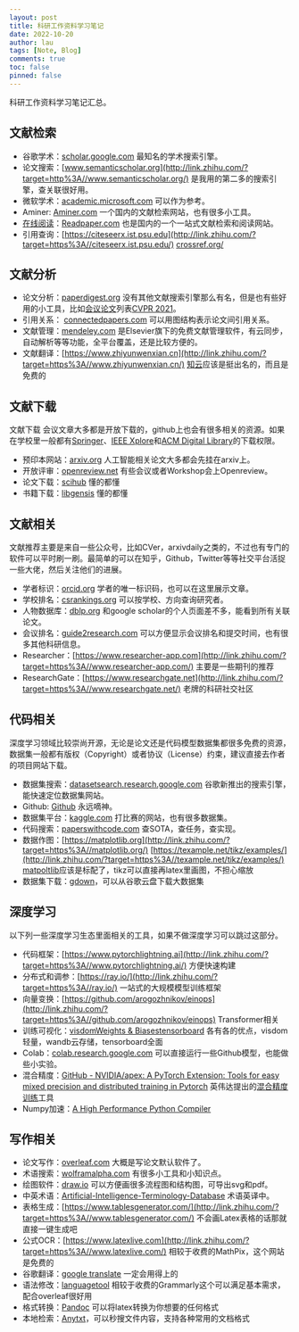 ```yaml
---
layout: post
title: 科研工作资料学习笔记
date: 2022-10-20
author: lau
tags: [Note, Blog]
comments: true
toc: false
pinned: false
---
```


科研工作资料学习笔记汇总。

## 文献检索

- 谷歌学术：[scholar.google.com](http://link.zhihu.com/?target=http%3A//scholar.google.com/) 最知名的学术搜索引擎。
- 论文搜索：[www.semanticscholar.org](http://link.zhihu.com/?target=http%3A//www.semanticscholar.org/) 是我用的第二多的搜索引擎，查关联很好用。
- 微软学术：[academic.microsoft.com](http://link.zhihu.com/?target=http%3A//academic.microsoft.com/) 可以作为参考。
- Aminer: [Aminer.com](http://link.zhihu.com/?target=http%3A//Aminer.com) 一个国内的文献检索网站，也有很多小工具。
- [在线阅读](https://www.zhihu.com/search?q=在线阅读&search_source=Entity&hybrid_search_source=Entity&hybrid_search_extra={"sourceType"%3A"answer"%2C"sourceId"%3A2455387834})：[Readpaper.com](http://link.zhihu.com/?target=http%3A//Readpaper.com) 也是国内的一个一站式文献检索和阅读网站。
- 引用查询：[https://citeseerx.ist.psu.edu](http://link.zhihu.com/?target=https%3A//citeseerx.ist.psu.edu/) [crossref.org/](http://link.zhihu.com/?target=http%3A//crossref.org/)



## 文献分析

- 论文分析：[paperdigest.org](http://link.zhihu.com/?target=http%3A//paperdigest.org/) 没有其他文献搜索引擎那么有名，但是也有些好用的小工具，比如[会议论文](https://www.zhihu.com/search?q=会议论文&search_source=Entity&hybrid_search_source=Entity&hybrid_search_extra={"sourceType"%3A"answer"%2C"sourceId"%3A2455387834})列表[CVPR 2021](http://link.zhihu.com/?target=https%3A//www.paperdigest.org/topic/%3Ftopic%3Dcvpr%26year%3D2021)。
- 引用关系： [connectedpapers.com](http://link.zhihu.com/?target=http%3A//connectedpapers.org/) 可以用图结构表示论文间引用关系。
- 文献管理：[mendeley.com](http://link.zhihu.com/?target=http%3A//mendeley.com/) 是Elsevier旗下的免费文献管理软件，有云同步，自动解析等等功能，全平台覆盖，还是比较方便的。
- 文献翻译：[https://www.zhiyunwenxian.cn](http://link.zhihu.com/?target=https%3A//www.zhiyunwenxian.cn/) [知云](https://www.zhihu.com/search?q=知云&search_source=Entity&hybrid_search_source=Entity&hybrid_search_extra={"sourceType"%3A"answer"%2C"sourceId"%3A2455387834})应该是挺出名的，而且是免费的



## 文献下载

文献下载 会议文章大多都是开放下载的，github上也会有很多相关的资源。如果在学校里一般都有[Springer](http://link.zhihu.com/?target=http%3A//link.springer.com/)、[IEEE Xplore](http://link.zhihu.com/?target=http%3A//ieeexplore.ieee.org/Xplore/guesthome.jsp)和[ACM Digital Library](http://link.zhihu.com/?target=http%3A//dl.acm.org/)的下载权限。

- 预印本网站：[arxiv.org](http://link.zhihu.com/?target=http%3A//arxiv.org/) 人工智能相关论文大多都会先挂在arxiv上。
- 开放评审：[openreview.net](http://link.zhihu.com/?target=http%3A//openreview.net/) 有些会议或者Workshop会上Openreview。
- 论文下载：[scihub](http://link.zhihu.com/?target=http%3A//sci-hub.scihubtw.tw/) 懂的都懂
- 书籍下载：[libgensis](http://link.zhihu.com/?target=http%3A//libgen.is/) 懂的都懂



## 文献相关

文献推荐主要是来自一些公众号，比如CVer，arxivdaily之类的，不过也有专门的软件可以平时刷一刷。最简单的可以在知乎，Github，Twitter等等社交平台活捉一些大佬，然后关注他们的进展。

- 学者标识：[orcid.org](http://link.zhihu.com/?target=http%3A//orcid.org/) 学者的唯一标识码，也可以在这里展示文章。
- 学校排名：[csrankings.org](http://link.zhihu.com/?target=http%3A//csrankings.org/) 可以按学校、方向查询研究者。
- 人物数据库：[dblp.org](http://link.zhihu.com/?target=http%3A//dblp.org/) 和google scholar的个人页面差不多，能看到所有关联论文。
- 会议排名：[guide2research.com](http://link.zhihu.com/?target=http%3A//guide2research.com/) 可以方便显示会议排名和提交时间，也有很多其他科研信息。
- Researcher：[https://www.researcher-app.com](http://link.zhihu.com/?target=https%3A//www.researcher-app.com/)  主要是一些期刊的推荐
- ResearchGate：[https://www.researchgate.net](http://link.zhihu.com/?target=https%3A//www.researchgate.net/) 老牌的科研社交社区

##  代码相关

深度学习领域比较崇尚开源，无论是论文还是代码模型数据集都很多免费的资源，数据集一般都有版权（Copyright）或者协议（License）约束，建议直接去作者的项目网站下载。

- 数据集搜索：[datasetsearch.research.google.com](http://link.zhihu.com/?target=http%3A//datasetsearch.research.google.com/) 谷歌新推出的搜索引擎，能快速定位数据集网站。
- Github: [Github](http://link.zhihu.com/?target=http%3A//Github.com) 永远嘀神。
- 数据集平台：[kaggle.com](http://link.zhihu.com/?target=http%3A//kaggle.com/) 打比赛的网站，也有很多数据集。
- 代码搜索：[paperswithcode.com](http://link.zhihu.com/?target=http%3A//paperswithcode.com/) 查SOTA，查任务，查实现。
- 数据作图：[https://matplotlib.org](http://link.zhihu.com/?target=https%3A//matplotlib.org/) [https://texample.net/tikz/examples/](http://link.zhihu.com/?target=https%3A//texample.net/tikz/examples/) [matpoltlib](https://www.zhihu.com/search?q=matpoltlib&search_source=Entity&hybrid_search_source=Entity&hybrid_search_extra={"sourceType"%3A"answer"%2C"sourceId"%3A2455387834})应该是标配了，tikz可以直接再latex里画图，不担心缩放
- 数据集下载：[gdown](https://blog.csdn.net/sissi_1115/article/details/127188705)，可以从谷歌云盘下载大数据集



## 深度学习

以下列一些深度学习生态里面相关的工具，如果不做深度学习可以跳过这部分。

- 代码框架：[https://www.pytorchlightning.ai](http://link.zhihu.com/?target=https%3A//www.pytorchlightning.ai/) 方便快速构建
- 分布式和调参：[https://ray.io/](http://link.zhihu.com/?target=https%3A//ray.io/) 一站式的大规模模型训练框架
- 向量变换：[https://github.com/arogozhnikov/einops](http://link.zhihu.com/?target=https%3A//github.com/arogozhnikov/einops) Transformer相关
- 训练可视化：[visdom](http://link.zhihu.com/?target=https%3A//github.com/fossasia/visdom)[Weights & Biases](http://link.zhihu.com/?target=https%3A//wandb.ai/)[tensorboard](http://link.zhihu.com/?target=https%3A//pytorch.org/docs/stable/tensorboard.html) 各有各的优点，visdom轻量，wandb云存储，tensorboard全面
- Colab：[colab.research.google.com](http://link.zhihu.com/?target=http%3A//colab.research.google.com) 可以直接运行一些Github模型，也能做些小实验。
- 混合精度：[GitHub - NVIDIA/apex: A PyTorch Extension:  Tools for easy mixed precision and distributed training in Pytorch](http://link.zhihu.com/?target=https%3A//github.com/NVIDIA/apex) 英伟达提出的[混合精度训练](https://www.zhihu.com/search?q=混合精度训练&search_source=Entity&hybrid_search_source=Entity&hybrid_search_extra={"sourceType"%3A"answer"%2C"sourceId"%3A2455387834})工具
- Numpy加速：[A High Performance Python Compiler](http://link.zhihu.com/?target=http%3A//numba.pydata.org)  

##  写作相关

- 论文写作：[overleaf.com](http://link.zhihu.com/?target=http%3A//overleaf.com/) 大概是写论文默认软件了。
- 术语搜索：[wolframalpha.com](http://link.zhihu.com/?target=http%3A//wolframalpha.com/) 有很多小工具和小知识点。
- 绘图软件：[draw.io](http://link.zhihu.com/?target=http%3A//draw.io/) 可以方便画很多流程图和结构图，可导出svg和pdf。
- 中英术语：[Artificial-Intelligence-Terminology-Database](http://link.zhihu.com/?target=https%3A//github.com/jiqizhixin/Artificial-Intelligence-Terminology-Database) 术语英译中。
- 表格生成：[https://www.tablesgenerator.com/](http://link.zhihu.com/?target=https%3A//www.tablesgenerator.com/) 不会画Latex表格的话那就直接一键生成吧
- 公式OCR：[https://www.latexlive.com](http://link.zhihu.com/?target=https%3A//www.latexlive.com/) 相较于收费的MathPix，这个网站是免费的
- 谷歌翻译：[google translate](http://link.zhihu.com/?target=https%3A//chrome.google.com/webstore/detail/google-translate/aapbdbdomjkkjkaonfhkkikfgjllcleb) 一定会用得上的
- 语法修改：[languagetool](http://link.zhihu.com/?target=https%3A//languagetool.org/) 相较于收费的Grammarly这个可以满足基本需求，配合overleaf很好用
- 格式转换：[Pandoc](http://link.zhihu.com/?target=https%3A//github.com/jgm/pandoc) 可以将latex转换为你想要的任何格式
- 本地检索：[Anytxt](https://www.sciencesoft.cn/tag/anytxt/)，可以秒搜文件内容，支持各种常用的文档格式